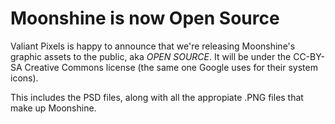 # Moonshine is now Open Source

Valiant Pixels is happy to announce that we're releasing Moonshine's graphic assets to the public, aka *OPEN SOURCE*. It will be under the CC-BY-SA Creative Commons license (the same one Google uses for their system icons).

This includes the PSD files, along with all the appropiate .PNG files that make up Moonshine.

